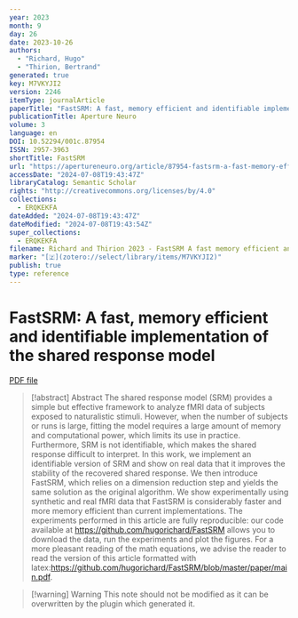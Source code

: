 ```yaml
---
year: 2023
month: 9
day: 26
date: 2023-10-26
authors:
  - "Richard, Hugo"
  - "Thirion, Bertrand"
generated: true
key: M7VKYJI2
version: 2246
itemType: journalArticle
paperTitle: "FastSRM: A fast, memory efficient and identifiable implementation of the shared response model"
publicationTitle: Aperture Neuro
volume: 3
language: en
DOI: 10.52294/001c.87954
ISSN: 2957-3963
shortTitle: FastSRM
url: "https://apertureneuro.org/article/87954-fastsrm-a-fast-memory-efficient-and-identifiable-implementation-of-the-shared-response-model"
accessDate: "2024-07-08T19:43:47Z"
libraryCatalog: Semantic Scholar
rights: "http://creativecommons.org/licenses/by/4.0"
collections:
  - ERQKEKFA
dateAdded: "2024-07-08T19:43:47Z"
dateModified: "2024-07-08T19:43:54Z"
super_collections:
  - ERQKEKFA
filename: Richard and Thirion 2023 - FastSRM A fast memory efficient and identifiable implementation of the shared response model.pdf
marker: "[🇿](zotero://select/library/items/M7VKYJI2)"
publish: true
type: reference
---
```

# FastSRM: A fast, memory efficient and identifiable implementation of the shared response model

[PDF file](/Papers/PDFs/Richard%20and%20Thirion%202023%20-%20FastSRM%20A%20fast%20memory%20efficient%20and%20identifiable%20implementation%20of%20the%20shared%20response%20model.pdf)

> [!abstract] Abstract
> The shared response model (SRM) provides a simple but effective framework to analyze fMRI data of subjects exposed to naturalistic stimuli. However, when the number of subjects or runs is large, fitting the model requires a large amount of memory and computational power, which limits its use in practice. Furthermore, SRM is not identifiable, which makes the shared response difficult to interpret. In this work, we implement an identifiable version of SRM and show on real data that it improves the stability of the recovered shared response. We then introduce FastSRM, which relies on a dimension reduction step and yields the same solution as the original algorithm. We show experimentally using synthetic and real fMRI data that FastSRM is considerably faster and more memory efficient than current implementations. The experiments performed in this article are fully reproducible: our code available at https://github.com/hugorichard/FastSRM allows you to download the data, run the experiments and plot the figures. For a more pleasant reading of the math equations, we advise the reader to read the version of this article formatted with latex:https://github.com/hugorichard/FastSRM/blob/master/paper/main.pdf.

>[!warning] Warning
> This note should not be modified as it can be overwritten by the plugin which generated it.

